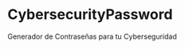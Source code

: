 # CybersecurityPassword
Generador de Contraseñas para tu Cyberseguridad
<img href="https://cdn.discordapp.com/attachments/1087057271776882721/1110338765936934972/generator.png">
